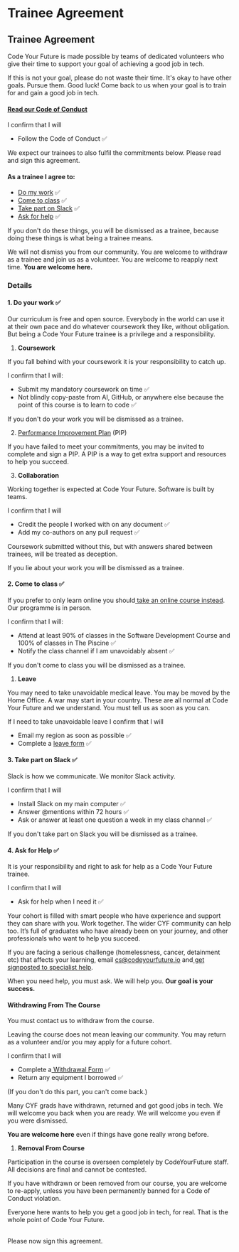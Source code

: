 # Trainee Agreement

## Trainee Agreement

Code Your Future is made possible by teams of dedicated volunteers who give their time to support your goal of achieving a good job in tech.

If this is not your goal, please do not waste their time. It's okay to have other goals. Pursue them. Good luck! Come back to us when your goal is to train for and gain a good job in tech.

#### [Read our Code of Conduct](https://codeyourfuture.io/about/code-of-conduct/)

I confirm that I will

* Follow the Code of Conduct ✅

We expect our trainees to also fulfil the commitments below. Please read and sign this agreement.

#### As a trainee I agree to:

* [Do my work](https://docs.codeyourfuture.io/organisation/agreements-and-rules/student-agreement#1.-do-your-work)  ✅
* [Come to class](https://docs.codeyourfuture.io/organisation/agreements-and-rules/student-agreement#2.-come-to-class) ✅
* [Take part on Slack](https://docs.codeyourfuture.io/organisation/agreements-and-rules/student-agreement#3.-take-part-on-slack) ✅
* [Ask for help](https://docs.codeyourfuture.io/organisation/agreements-and-rules/student-agreement#4.-ask-for-help) ✅

If you don't do these things, you will be dismissed as a trainee, because doing these things is what being a trainee means.

We will not dismiss you from our community. You are welcome to withdraw as a trainee and join us as a volunteer. You are welcome to reapply next time. **You are welcome here.**

### Details

#### 1. Do your work ✅

Our curriculum is free and open source. Everybody in the world can use it at their own pace and do whatever coursework they like, without obligation. But being a Code Your Future trainee is a privilege and a responsibility.

1. **Coursework**

If you fall behind with your coursework it is your responsibility to catch up.

I confirm that I will:

* Submit my mandatory coursework on time  ✅
* Not blindly copy-paste from AI, GitHub, or anywhere else because the point of this course is to learn to code ✅

If you don't do your work you will be dismissed as a trainee.

2. [Performance Improvement Plan](https://docs.google.com/document/d/1-xnyqKUJrqrlt\_kBYC4d3aTq4cXxfqxA7cXuelkfe0c/edit?usp=sharing) (PIP)

If you have failed to meet your commitments, you may be invited to complete and sign a PIP. A PIP is a way to get extra support and resources to help you succeed.

3. **Collaboration**

Working together is expected at Code Your Future. Software is built by teams.

I confirm that I will

* Credit the people I worked with on any document ✅
* Add my co-authors on any pull request ✅

Coursework submitted without this, but with answers shared between trainees, will be treated as deception.

If you lie about your work you will be dismissed as a trainee.

#### 2. Come to class ✅

If you prefer to only learn online you should[ take an online course instead](https://docs.google.com/document/d/10eslKs671f5NjVFb67-YS-BfARioHc8m8w0\_tS\_DG-o/edit?usp=sharing). Our programme is in person.

I confirm that I will:

* Attend at least 90% of classes in the Software Development Course and 100% of classes in The Piscine ✅
* Notify the class channel if I am unavoidably absent ✅

If you don't come to class you will be dismissed as a trainee.

1. &#x20;**Leave**

You may need to take unavoidable medical leave. You may be moved by the Home Office. A war may start in your country. These are all normal at Code Your Future and we understand. You must tell us as soon as you can.

If I need to take unavoidable leave I confirm that I will

* Email my region as soon as possible  ✅
* Complete a [leave form](https://forms.gle/FbiQzDkRQ6p1RTee7) ✅

#### 3. Take part on Slack ✅

Slack is how we communicate. We monitor Slack activity.

I confirm that I will

* Install Slack on my main computer ✅
* Answer @mentions within 72 hours ✅
* Ask or answer at least one question a week in my class channel ✅

If you don't take part on Slack you will be dismissed as a trainee.

#### 4. Ask for Help ✅

It is your responsibility and right to ask for help as a Code Your Future trainee.

I confirm that I will

* Ask for help when I need it ✅

Your cohort is filled with smart people who have experience and support they can share with you. Work together. The wider CYF community can help too. It’s full of graduates who have already been on your journey, and other professionals who want to help you succeed.

If you are facing a serious challenge (homelessness, cancer, detainment etc) that affects your learning, email [cs@codeyourfuture.io](mailto:cs@codeyourfuture.io) and[ get signposted to specialist help](https://signposts.codeyourfuture.io/).

When you need help, you must ask. We will help you. **Our goal is your success.**

#### Withdrawing From The Course

You must contact us to withdraw from the course.

Leaving the course does not mean leaving our community. You may return as a volunteer and/or you may apply for a future cohort.

I confirm that I will

* Complete a[ Withdrawal Form](https://docs.google.com/forms/d/e/1FAIpQLScfOb2GXy34IGumx6LbEodFyeJXNGB9IR-tSG0ESM4uBjXGAw/viewform) ✅
* Return any equipment I borrowed ✅

(If you don't do this part, you can't come back.)

Many CYF grads have withdrawn, returned and got good jobs in tech. We will welcome you back when you are ready. We will welcome you even if you were dismissed.

**You are welcome here** even if things have gone really wrong before.

1. &#x20;**Removal From Course**

Participation in the course is overseen completely by CodeYourFuture staff. All decisions are final and cannot be contested.

If you have withdrawn or been removed from our course, you are welcome to re-apply, unless you have been permanently banned for a Code of Conduct violation.

Everyone here wants to help you get a good job in tech, for real. That is the whole point of Code Your Future.

\
Please now sign this agreement.
